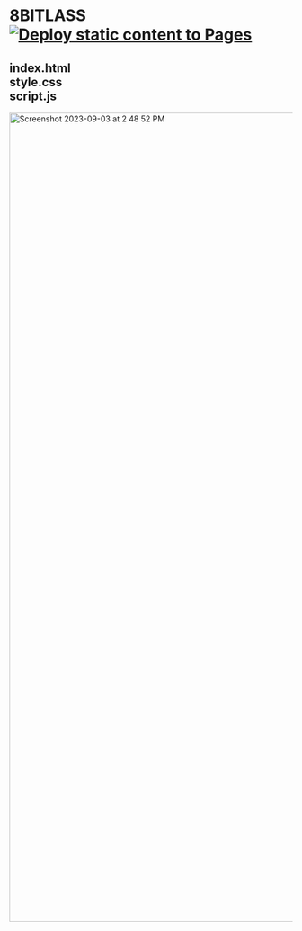 # 8BITLASS [![Deploy static content to Pages](https://github.com/MoodyLass/8BitLass/actions/workflows/static.yml/badge.svg)](https://github.com/MoodyLass/8BitLass/actions/workflows/static.yml)
## index.html<br>style.css<br>script.js
<img width="1439" alt="Screenshot 2023-09-03 at 2 48 52 PM" src="https://github.com/MoodyLass/8BitLass/assets/119916323/3890d68b-cfd8-4e56-ba7b-4f77e873d8be">

